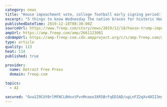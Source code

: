 ```yaml
---
category: news
title: "House impeachment vote, college football early signing period: 5 things to know Wednesday"
excerpt: "5 things to know Wednesday The nation braces for historic House impeachment vote, College Football's Early Signing Period begins and more things to start your Wednesday right. Check out this story on Freep.com: https://www.usatoday.com/story/news/2019/12/18/house-trump-impeachment-vote-christmas-shopping-college-football/2661123001/ A House ..."
publishedDateTime: 2019-12-18T08:30:00Z
sourceUrl: https://www.freep.com/story/news/2019/12/18/house-trump-impeachment-vote-christmas-shopping-college-football/2661123001/
ampUrl: https://amp.freep.com/amp/2661123001
cdnAmpUrl: https://amp-freep-com.cdn.ampproject.org/c/s/amp.freep.com/amp/2661123001
type: article
quality: 113
heat: 114
published: true

provider:
  name: Detroit Free Press
  domain: freep.com

topics:
  - AI

secured: "Gvw1Z9CUY0rlMFNCL0HxxtPvnMnaoo3XR5BrFqED3AD/ugLnFZ2qXv40II3mynb+hKJ/3TjyjwVt8DJWfjjy1ffJvUvaE5V3JEjNIBEtvPJIGHOS4zABOU7R347IXaCshl3JIbnaT3jKv+GTtTgjblBlGMCrkmJuuZliSP3mPU6OLjZ0nsszRr0QLz6Z++FwlWUPAiu74K6tjnqYSc+rawjAlJCpZQXjoXD65+YNn7i57+MfXCF2CGJiK1Km3ZtdA2MXA4laOTr9GUISyLuADw==;y8qFcGHDrraik+sRc0m7NQ=="
---
```


